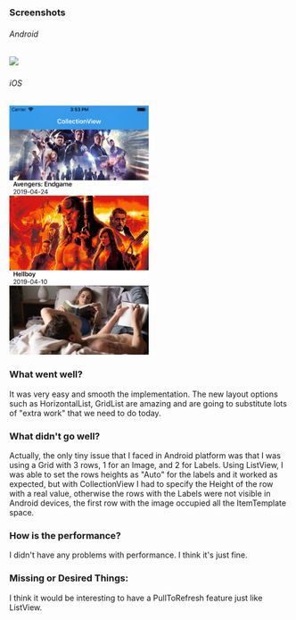 ### Screenshots ###

###### Android ######
<img src="https://github.com/er7santana/CollectionViewChallenge/blob/master/screenshots/android_image.gif" width="250px"/>

###### iOS ######
<img src="https://github.com/er7santana/CollectionViewChallenge/blob/master/screenshots/ios_image.png" width="250px"/>

### What went well? ###

It was very easy and smooth the implementation. The new layout options such as HorizontalList, GridList are amazing and are going to substitute lots of "extra work" that we need to do today.

### What didn't go well? ###

Actually, the only tiny issue that I faced in Android platform was that I was using a Grid with 3 rows, 1 for an Image, and 2 for Labels. 
Using ListView, I was able to set the rows heights as "Auto" for the labels and it worked as expected, but with CollectionView I had to specify the Height of the row with a real value, otherwise the rows with the Labels were not visible in Android devices, the first row with the image occupied all the ItemTemplate space. 

### How is the performance? ###

I didn't have any problems with performance. I think it's just fine.

### Missing or Desired Things: ###

I think it would be interesting to have a PullToRefresh feature just like ListView.

